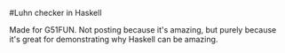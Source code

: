 #Luhn checker in Haskell

Made for G51FUN. Not posting because it's amazing, but purely because it's great for demonstrating why Haskell can be amazing.
